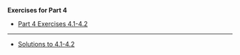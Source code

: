 
**Exercises for Part 4**

* [Part 4 Exercises 4.1-4.2](https://fullstackopen.com/en/part4/structure_of_backend_application_introduction_to_testing#exercises-4-1-4-2)

---
* [Solutions to 4.1-4.2](bloglist)  

